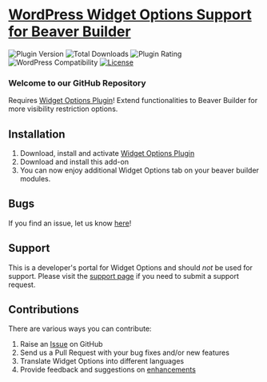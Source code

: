 # [WordPress Widget Options Support for Beaver Builder](https://widget-options.com/) #

![Plugin Version](https://img.shields.io/wordpress/plugin/v/widget-options.svg?maxAge=2592000) ![Total Downloads](https://img.shields.io/wordpress/plugin/dt/widget-options.svg?maxAge=2592000) ![Plugin Rating](https://img.shields.io/wordpress/plugin/r/widget-options.svg?maxAge=2592000) ![WordPress Compatibility](https://img.shields.io/wordpress/v/widget-options.svg?maxAge=2592000) [![License](https://img.shields.io/badge/license-GPL--2.0%2B-red.svg)](https://github.com/phpbits/widget-options-beaver-builder-support/blob/master/LICENSE)

### Welcome to our GitHub Repository

Requires [Widget Options Plugin](https://widget-options.com/)! Extend functionalities to Beaver Builder for more visibility restriction options.


## Installation ##
1. Download, install and activate [Widget Options Plugin](https://wordpress.org/plugins/widget-options/)
2. Download and install this add-on
3. You can now enjoy additional Widget Options tab on your beaver builder modules.

## Bugs ##
If you find an issue, let us know [here](https://github.com/phpbits/widget-options-beaver-builder-support/issues)!

## Support ##
This is a developer's portal for Widget Options and should _not_ be used for support. Please visit the [support page](https://phpbits.net/support) if you need to submit a support request.

## Contributions ##
There are various ways you can contribute:

1. Raise an [Issue](https://github.com/phpbits/widget-options-beaver-builder-support/issues) on GitHub
2. Send us a Pull Request with your bug fixes and/or new features
3. Translate Widget Options into different languages
4. Provide feedback and suggestions on [enhancements](https://github.com/phpbits/widget-options-beaver-builder-support/issues)
